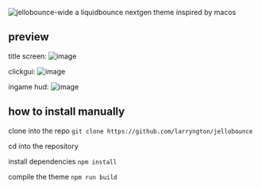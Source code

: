 ![jellobounce-wide](https://github.com/user-attachments/assets/52fc40e9-cb4f-4860-849c-7b7fa7988f01)
a liquidbounce nextgen theme inspired by macos

## preview

title screen:
![image](https://github.com/user-attachments/assets/27871860-5bf6-4157-85a9-96f6f491088a)

clickgui:
![image](https://github.com/user-attachments/assets/2395b9ca-f381-49fd-b9b9-92c17b404654)

ingame hud:
![image](https://github.com/user-attachments/assets/43901751-22b3-42f5-b699-72402e287884)


## how to install manually

clone into the repo `git clone https://github.com/larryngton/jellobounce`

cd into the repository

install dependencies `npm install`

compile the theme `npm run build`
